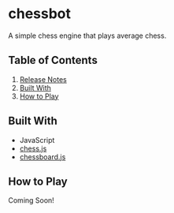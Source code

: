 # chessbot

<!-- Image of product/preferably homepage -->
A simple chess engine that plays average chess.

## Table of Contents
1. [Release Notes](#release-notes)
2. [Built With](#built)
3. [How to Play](#how-to)
<!-- 2. [Roadmap](#roadmap)
3. [Purpose](#purpose) -->

<!-- <a name="release-notes"/> -->

<!-- ## Release Notes -->
<!-- #### v1.0.0    ()

- 🎉 first release! -->

<!-- <a name="roadmap"/> -->

<!-- ## Roadmap -->
<!-- More images of product in different functions -->

<!-- <a name="purpose"/> -->

<!-- ## Purpose -->
<!-- Share story -->

<!-- <a name="built"/> -->

## Built With
- JavaScript
- [chess.js](https://github.com/jhlywa/chess.js)
- [chessboard.js](https://chessboardjs.com/index.html)

<a name="how-to"/>

## How to Play
Coming Soon!
